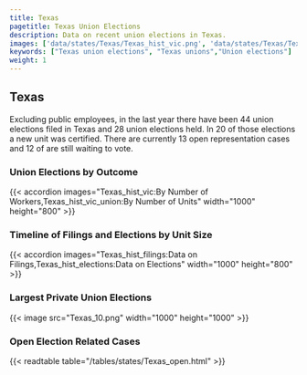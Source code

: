 ```yaml
---
title: Texas
pagetitle: Texas Union Elections
description: Data on recent union elections in Texas.
images: ['data/states/Texas/Texas_hist_vic.png', 'data/states/Texas/Texas_hist_size.png', 'data/states/Texas/Texas_10.png']
keywords: ["Texas union elections", "Texas unions","Union elections"]
weight: 1
---
```

##  Texas

Excluding public employees, in the last year there have been 44 union elections filed in Texas and 28 union elections held. In 20 of those elections a new unit was certified. There are currently 13 open representation cases and 12 of are still waiting to vote.

### Union Elections by Outcome
{{< accordion images="Texas_hist_vic:By Number of Workers,Texas_hist_vic_union:By Number of Units" width="1000" height="800" >}}

### Timeline of Filings and Elections by Unit Size
{{< accordion images="Texas_hist_filings:Data on Filings,Texas_hist_elections:Data on Elections" width="1000" height="800" >}}

### Largest Private Union Elections
{{< image src="Texas_10.png" width="1000" height="1000"  >}}

### Open Election Related Cases
{{< readtable table="/tables/states/Texas_open.html" >}}

